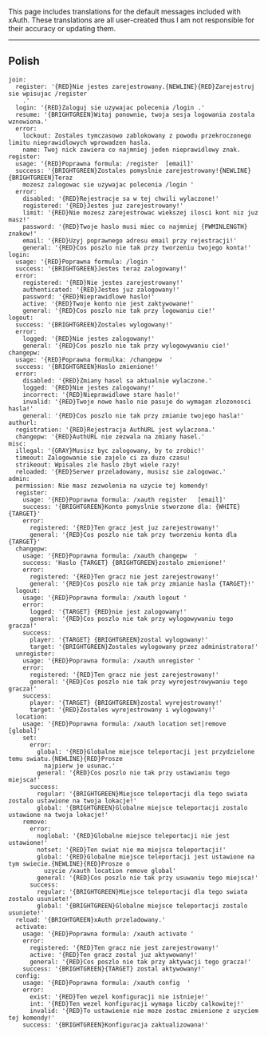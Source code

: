 This page includes translations for the default messages included with xAuth. These translations are all user-created thus I am not responsible for their accuracy or updating them.
***
## Polish
<pre><code>join:
  register: '{RED}Nie jestes zarejestrowany.{NEWLINE}{RED}Zarejestruj sie wpisujac /register
    <haslo>.'
  login: '{RED}Zaloguj sie uzywajac polecenia /login <haslo>.'
  resume: '{BRIGHTGREEN}Witaj ponownie, twoja sesja logowania zostala wznowiona.'
  error:
    lockout: Zostales tymczasowo zablokowany z powodu przekroczonego limitu nieprawidlowych wprowadzen hasla.
    name: Twoj nick zawiera co najmniej jeden nieprawidlowy znak.
register:
  usage: '{RED}Poprawna formula: /register <haslo> [email]'
  success: '{BRIGHTGREEN}Zostales pomyslnie zarejestrowany!{NEWLINE}{BRIGHTGREEN}Teraz
    mozesz zalogowac sie uzywajac polecenia /login <haslo>'
  error:
    disabled: '{RED}Rejestracje sa w tej chwili wylaczone!'
    registered: '{RED}Jestes juz zarejestrowany!'
    limit: '{RED}Nie mozesz zarejestrowac wiekszej ilosci kont niz juz masz!'
    password: '{RED}Twoje haslo musi miec co najmniej {PWMINLENGTH} znakow!'
    email: '{RED}Uzyj poprawnego adresu email przy rejestracji!'
    general: '{RED}Cos poszlo nie tak przy tworzeniu twojego konta!'
login:
  usage: '{RED}Poprawna formula: /login <haslo>'
  success: '{BRIGHTGREEN}Jestes teraz zalogowany!'
  error:
    registered: '{RED}Nie jestes zarejestrowany!'
    authenticated: '{RED}Jestes juz zalogowany!'
    password: '{RED}Nieprawidlowe haslo!'
    active: '{RED}Twoje konto nie jest zaktywowane!'
    general: '{RED}Cos poszlo nie tak przy logowaniu cie!'
logout:
  success: '{BRIGHTGREEN}Zostales wylogowany!'
  error:
    logged: '{RED}Nie jestes zalogowany!'
    general: '{RED}Cos poszlo nie tak przy wylogowywaniu cie!'
changepw:
  usage: '{RED}Poprawna formulka: /changepw <stare haslo> <nowe haslo>'
  success: '{BRIGHTGREEN}Haslo zmienione!'
  error:
    disabled: '{RED}Zmiany hasel sa aktualnie wylaczone.'
    logged: '{RED}Nie jestes zalogowany!'
    incorrect: '{RED}Nieprawidlowe stare haslo!'
    invalid: '{RED}Twoje nowe haslo nie pasuje do wymagan zlozonosci hasla!'
    general: '{RED}Cos poszlo nie tak przy zmianie twojego hasla!'
authurl:
  registration: '{RED}Rejestracja AuthURL jest wylaczona.'
  changepw: '{RED}AuthURL nie zezwala na zmiany hasel.'
misc:
  illegal: '{GRAY}Musisz byc zalogowany, by to zrobic!'
  timeout: Zalogowanie sie zajelo ci za duzo czasu!
  strikeout: Wpisales zle haslo zbyt wiele razy!
  reloaded: '{RED}Serwer przeladowany, musisz sie zalogowac.'
admin:
  permission: Nie masz zezwolenia na uzycie tej komendy!
  register:
    usage: '{RED}Poprawna formula: /xauth register <nick> <haslo> [email]'
    success: '{BRIGHTGREEN}Konto pomyslnie stworzone dla: {WHITE}{TARGET}'
    error:
      registered: '{RED}Ten gracz jest juz zarejestrowany!'
      general: '{RED}Cos poszlo nie tak przy tworzeniu konta dla {TARGET}'
  changepw:
    usage: '{RED}Poprawna formula: /xauth changepw <nick> <nowe haslo>'
    success: 'Haslo {TARGET} {BRIGHTGREEN}zostalo zmienione!'
    error:
      registered: '{RED}Ten gracz nie jest zarejestrowany!'
      general: '{RED}Cos poszlo nie tak przy zmianie hasla {TARGET}!'
  logout:
    usage: '{RED}Poprawna formula: /xauth logout <nick>'
    error:
      logged: '{TARGET} {RED}nie jest zalogowany!'
      general: '{RED}Cos poszlo nie tak przy wylogowywaniu tego gracza!'
    success:
      player: '{TARGET} {BRIGHTGREEN}zostal wylogowany!'
      target: '{BRIGHTGREEN}Zostales wylogowany przez administratora!'
  unregister:
    usage: '{RED}Poprawna formula: /xauth unregister <nick>'
    error:
      registered: '{RED}Ten gracz nie jest zarejestrowany!'
      general: '{RED}Cos poszlo nie tak przy wyrejestrowywaniu tego gracza!'
    success:
      player: '{TARGET} {BRIGHTGREEN}zostal wyrejestrowany!'
      target: '{RED}Zostales wyrejestrowany i wylogowany!'
  location:
    usage: '{RED}Poprawna formula: /xauth location set|remove [global]'
    set:
      error:
        global: '{RED}Globalne miejsce teleportacji jest przydzielone temu swiatu.{NEWLINE}{RED}Prosze
          najpierw je usunac.'
        general: '{RED}Cos poszlo nie tak przy ustawianiu tego miejsca!'
      success:
        regular: '{BRIGHTGREEN}Miejsce teleportacji dla tego swiata zostalo ustawione na twoja lokacje!'
        global: '{BRIGHTGREEN}Globalne miejsce teleportacji zostalo ustawione na twoja lokacje!'
    remove:
      error:
        noglobal: '{RED}Globalne miejsce teleportacji nie jest ustawione!'
        notset: '{RED}Ten swiat nie ma miejsca teleportacji!'
        global: '{RED}Globalne miejsce teleportacji jest ustawione na tym swiecie.{NEWLINE}{RED}Prosze o
          uzycie /xauth location remove global'
        general: '{RED}Cos poszlo nie tak przy usuwaniu tego miejsca!'
      success:
        regular: '{BRIGHTGREEN}Miejsce teleportacji dla tego swiata zostalo usuniete!'
        global: '{BRIGHTGREEN}Globalne miejsce teleportacji zostalo usuniete!'
  reload: '{BRIGHTGREEN}xAuth przeladowany.'
  activate:
    usage: '{RED}Poprawna formula: /xauth activate <nick>'
    error:
      registered: '{RED}Ten gracz nie jest zarejestrowany!'
      active: '{RED}Ten gracz zostal juz aktywowany!'
      general: '{RED}Cos poszlo nie tak przy aktywacji tego gracza!'
    success: '{BRIGHTGREEN}{TARGET} zostal aktywowany!'
  config:
    usage: '{RED}Poprawna formula: /xauth config <wezel> <wartosc>'
    error:
      exist: '{RED}Ten wezel konfiguracji nie istnieje!'
      int: '{RED}Ten wezel konfiguracji wymaga liczby calkowitej!'
      invalid: '{RED}To ustawienie nie moze zostac zmienione z uzyciem tej komendy!'
    success: '{BRIGHTGREEN}Konfiguracja zaktualizowana!'</code></pre>